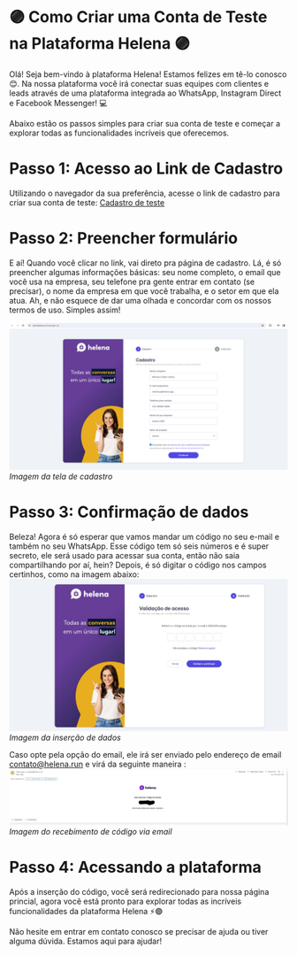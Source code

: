 # 🟣 Como Criar uma Conta de Teste na Plataforma Helena 🟣
Olá! Seja bem-vindo à plataforma Helena! Estamos felizes em tê-lo conosco 😊. Na nossa plataforma você irá conectar suas equipes com clientes e leads através de uma plataforma integrada ao WhatsApp, Instagram Direct e Facebook Messenger! 💻

Abaixo estão os passos simples para criar sua conta de teste e começar a explorar todas as funcionalidades incríveis que oferecemos.

# Passo 1: Acesso ao Link de Cadastro
Utilizando o navegador da sua preferência, acesse o link de cadastro para criar sua conta de teste: [Cadastro de teste](https://web.helena.run/trial)

# Passo 2: Preencher formulário
E aí! Quando você clicar no link, vai direto pra página de cadastro. Lá, é só preencher algumas informações básicas: seu nome completo, o email que você usa na empresa, seu telefone pra gente entrar em contato (se precisar), o nome da empresa em que você trabalha, e o setor em que ela atua. Ah, e não esquece de dar uma olhada e concordar com os nossos termos de uso. Simples assim!

![Tela de Cadastro](Imagens/Imagem1.PNG)
 *Imagem da tela de cadastro*


# Passo 3: Confirmação de dados
Beleza! Agora é só esperar que vamos mandar um código no seu e-mail e também no seu WhatsApp. Esse código tem só seis números e é super secreto, ele será usado para acessar sua conta, então não saia compartilhando por aí, hein? Depois, é só digitar o código nos campos certinhos, como na imagem abaixo:
![Tela de Cadastro](Imagens/Imagem2.jpeg)
*Imagem da inserção de dados*

 Caso opte pela opção do email, ele irá ser enviado pelo endereço de email contato@helena.run e virá da seguinte maneira :
![Tela de Cadastro](Imagens/Imagem3.jpeg)
*Imagem do recebimento de código via email*

# Passo 4: Acessando a plataforma
Após a inserção do código, você será redirecionado para nossa página princial, agora você está pronto para explorar todas as incríveis funcionalidades da plataforma Helena ⚡🟣

Não hesite em entrar em contato conosco se precisar de ajuda ou tiver alguma dúvida. Estamos aqui para ajudar!


